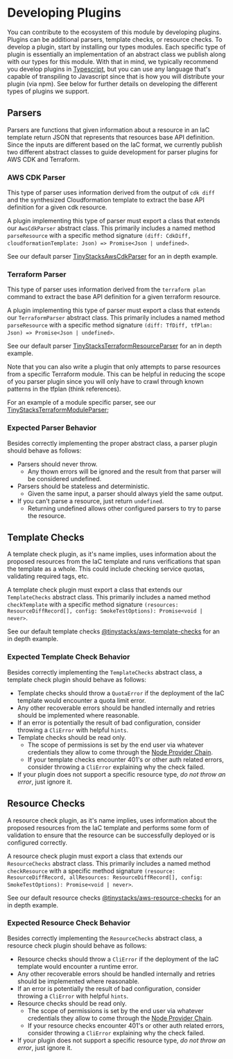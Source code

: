 # Developing Plugins

You can contribute to the ecosystem of this module by developing plugins.  Plugins can be additional parsers, template checks, or resource checks.  To develop a plugin, start by installing our types modules.  Each specific type of plugin is essentially an implementation of an abstract class we publish along with our types for this module.  With that in mind, we typically recommend you develop plugins in [Typescript](https://www.typescriptlang.org/), but you can use any language that's capable of transpiling to Javascript since that is how you will distribute your plugin (via npm).  See below for further details on developing the different types of plugins we support.

## Parsers

Parsers are functions that given information about a resource in an IaC template return JSON that represents that resources base API definition.  Since the inputs are different based on the IaC format, we currently publish two different abstract classes to guide development for parser plugins for AWS CDK and Terraform.

### AWS CDK Parser

This type of parser uses information derived from the output of `cdk diff` and the synthesized Cloudformation template to extract the base API definition for a given cdk resource.

A plugin implementing this type of parser must export a class that extends our `AwsCdkParser` abstract class.  This primarily includes a named method `parseResource` with a specific method signature `(diff: CdkDiff, cloudformationTemplate: Json) => Promise<Json | undefined>`.

See our default parser [TinyStacksAwsCdkParser]() for an in depth example.

### Terraform Parser

This type of parser uses information derived from the `terraform plan` command to extract the base API definition for a given terraform resource.

A plugin implementing this type of parser must export a class that extends our `TerraformParser` abstract class.  This primarily includes a named method `parseResource` with a specific method signature `(diff: TfDiff, tfPlan: Json) => Promise<Json | undefined>`.

See our default parser [TinyStacksTerraformResourceParser]() for an in depth example.

Note that you can also write a plugin that only attempts to parse resources from a specific Terraform module.  This can be helpful in reducing the scope of you parser plugin since you will only have to crawl through known patterns in the tfplan (think references).

For an example of a module specific parser, see our [TinyStacksTerraformModuleParser]();

### Expected Parser Behavior

Besides correctly implementing the proper abstract class, a parser plugin should behave as follows:
* Parsers should never throw.
  - Any thown errors will be ignored and the result from that parser will be considered undefined.
* Parsers should be stateless and deterministic.
  - Given the same input, a parser should always yield the same output.
* If you can't parse a resource, just return `undefined`.
  - Returning undefined allows other configured parsers to try to parse the resource.

## Template Checks

A template check plugin, as it's name implies, uses information about the proposed resources from the IaC template and runs verifications that span the template as a whole.  This could include checking service quotas, validating required tags, etc.

A template check plugin must export a class that extends our `TemplateChecks` abstract class.  This primarily includes a named method `checkTemplate` with a specific method signature `(resources: ResourceDiffRecord[], config: SmokeTestOptions): Promise<void | never>`.

See our default template checks [@tinystacks/aws-template-checks]() for an in depth example.

### Expected Template Check Behavior

Besides correctly implementing the `TemplateChecks` abstract class, a template check plugin should behave as follows:
* Template checks should throw a `QuotaError` if the deployment of the IaC template would encounter a quota limit error.
* Any other recoverable errors should be handled internally and retries should be implemented where reasonable.
* If an error is potentially the result of bad configuration, consider throwing a `CliError` with helpful `hints`.
* Template checks should be read only.
  - The scope of permissions is set by the end user via whatever credentials they allow to come through the [Node Provider Chain](https://docs.aws.amazon.com/AWSJavaScriptSDK/v3/latest/modules/_aws_sdk_credential_providers.html#fromnodeproviderchain).
  - If your template checks encounter 401's or other auth related errors, consider throwing a `CliError` explaining why the check failed.
* If your plugin does not support a specific resource type, _do not throw an error_, just ignore it.

## Resource Checks

A resource check plugin, as it's name implies, uses information about the proposed resources from the IaC template and performs some form of validation to ensure that the resource can be successfully deployed or is configured correctly.

A resource check plugin must export a class that extends our `ResourceChecks` abstract class.  This primarily includes a named method `checkResource` with a specific method signature `(resource: ResourceDiffRecord, allResources: ResourceDiffRecord[], config: SmokeTestOptions): Promise<void | never>`.

See our default resource checks [@tinystacks/aws-resource-checks]() for an in depth example.

### Expected Resource Check Behavior

Besides correctly implementing the `ResourceChecks` abstract class, a resource check plugin should behave as follows:
* Resource checks should throw a `CliError` if the deployment of the IaC template would encounter a runtime error.
* Any other recoverable errors should be handled internally and retries should be implemented where reasonable.
* If an error is potentially the result of bad configuration, consider throwing a `CliError` with helpful `hints`.
* Resource checks should be read only.
  - The scope of permissions is set by the end user via whatever credentials they allow to come through the [Node Provider Chain](https://docs.aws.amazon.com/AWSJavaScriptSDK/v3/latest/modules/_aws_sdk_credential_providers.html#fromnodeproviderchain).
  - If your resource checks encounter 401's or other auth related errors, consider throwing a `CliError` explaining why the check failed.
* If your plugin does not support a specific resource type, _do not throw an error_, just ignore it.